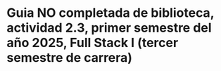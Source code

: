 # Guia NO completada de biblioteca, actividad 2.3, primer semestre del año 2025, Full Stack I (tercer semestre de carrera)

